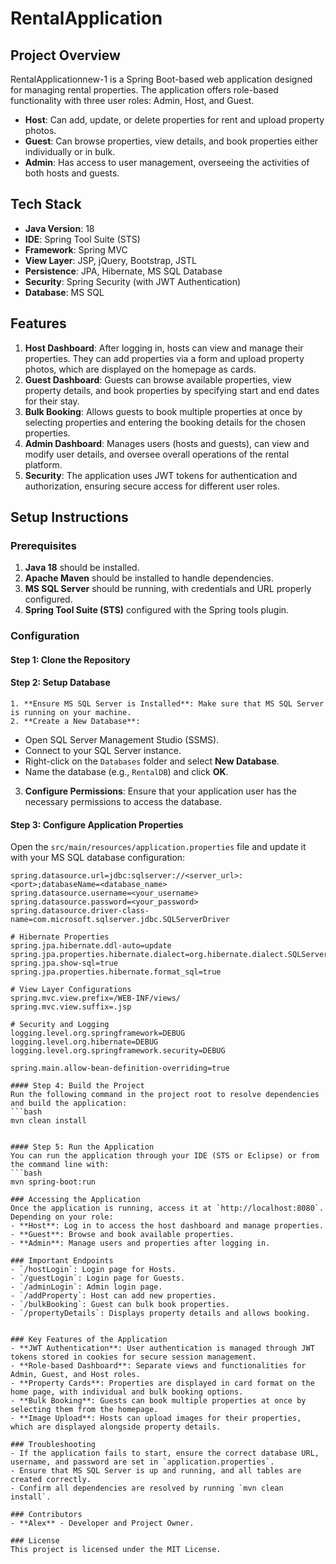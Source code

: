 # RentalApplication

## Project Overview
RentalApplicationnew-1 is a Spring Boot-based web application designed for managing rental properties. The application offers role-based functionality with three user roles: Admin, Host, and Guest. 
- **Host**: Can add, update, or delete properties for rent and upload property photos.
- **Guest**: Can browse properties, view details, and book properties either individually or in bulk.
- **Admin**: Has access to user management, overseeing the activities of both hosts and guests.

## Tech Stack
- **Java Version**: 18
- **IDE**: Spring Tool Suite (STS)
- **Framework**: Spring MVC
- **View Layer**: JSP, jQuery, Bootstrap, JSTL
- **Persistence**: JPA, Hibernate, MS SQL Database
- **Security**: Spring Security (with JWT Authentication)
- **Database**: MS SQL

## Features
1. **Host Dashboard**: After logging in, hosts can view and manage their properties. They can add properties via a form and upload property photos, which are displayed on the homepage as cards.
2. **Guest Dashboard**: Guests can browse available properties, view property details, and book properties by specifying start and end dates for their stay.
3. **Bulk Booking**: Allows guests to book multiple properties at once by selecting properties and entering the booking details for the chosen properties.
4. **Admin Dashboard**: Manages users (hosts and guests), can view and modify user details, and oversee overall operations of the rental platform.
5. **Security**: The application uses JWT tokens for authentication and authorization, ensuring secure access for different user roles.

## Setup Instructions

### Prerequisites
1. **Java 18** should be installed.
2. **Apache Maven** should be installed to handle dependencies.
3. **MS SQL Server** should be running, with credentials and URL properly configured.
4. **Spring Tool Suite (STS)** configured with the Spring tools plugin.

### Configuration

#### Step 1: Clone the Repository



#### Step 2: Setup Database
    1. **Ensure MS SQL Server is Installed**: Make sure that MS SQL Server is running on your machine.
    2. **Create a New Database**:
   - Open SQL Server Management Studio (SSMS).
   - Connect to your SQL Server instance.
   - Right-click on the `Databases` folder and select **New Database**.
   - Name the database (e.g., `RentalDB`) and click **OK**.
3. **Configure Permissions**: Ensure that your application user has the necessary permissions to access the database.

#### Step 3: Configure Application Properties
Open the `src/main/resources/application.properties` file and update it with your MS SQL database configuration:
```properties
spring.datasource.url=jdbc:sqlserver://<server_url>:<port>;databaseName=<database_name>
spring.datasource.username=<your_username>
spring.datasource.password=<your_password>
spring.datasource.driver-class-name=com.microsoft.sqlserver.jdbc.SQLServerDriver

# Hibernate Properties
spring.jpa.hibernate.ddl-auto=update
spring.jpa.properties.hibernate.dialect=org.hibernate.dialect.SQLServerDialect
spring.jpa.show-sql=true
spring.jpa.properties.hibernate.format_sql=true

# View Layer Configurations
spring.mvc.view.prefix=/WEB-INF/views/
spring.mvc.view.suffix=.jsp

# Security and Logging
logging.level.org.springframework=DEBUG
logging.level.org.hibernate=DEBUG
logging.level.org.springframework.security=DEBUG

spring.main.allow-bean-definition-overriding=true

#### Step 4: Build the Project
Run the following command in the project root to resolve dependencies and build the application:
```bash
mvn clean install


#### Step 5: Run the Application
You can run the application through your IDE (STS or Eclipse) or from the command line with:
```bash
mvn spring-boot:run

### Accessing the Application
Once the application is running, access it at `http://localhost:8080`. Depending on your role:
- **Host**: Log in to access the host dashboard and manage properties.
- **Guest**: Browse and book available properties.
- **Admin**: Manage users and properties after logging in.

### Important Endpoints
- `/hostLogin`: Login page for Hosts.
- `/guestLogin`: Login page for Guests.
- `/adminLogin`: Admin login page.
- `/addProperty`: Host can add new properties.
- `/bulkBooking`: Guest can bulk book properties.
- `/propertyDetails`: Displays property details and allows booking.


### Key Features of the Application
- **JWT Authentication**: User authentication is managed through JWT tokens stored in cookies for secure session management.
- **Role-based Dashboard**: Separate views and functionalities for Admin, Guest, and Host roles.
- **Property Cards**: Properties are displayed in card format on the home page, with individual and bulk booking options.
- **Bulk Booking**: Guests can book multiple properties at once by selecting them from the homepage.
- **Image Upload**: Hosts can upload images for their properties, which are displayed alongside property details.

### Troubleshooting
- If the application fails to start, ensure the correct database URL, username, and password are set in `application.properties`.
- Ensure that MS SQL Server is up and running, and all tables are created correctly.
- Confirm all dependencies are resolved by running `mvn clean install`.

### Contributors
- **Alex** - Developer and Project Owner.

### License
This project is licensed under the MIT License.


